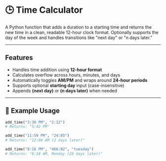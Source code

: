 # 🕒 Time Calculator

A Python function that adds a duration to a starting time and returns the new time in a clean, readable 12-hour clock format. Optionally supports the day of the week and handles transitions like "next day" or "n days later."

---

## Features

- Handles time addition using **12-hour format**
- Calculates overflow across hours, minutes, and days
- Automatically toggles **AM/PM** and wraps around **24-hour periods**
- Supports optional **starting day** input (case-insensitive)
- Appends **(next day)** or **(n days later)** when needed

---

## 🧪 Example Usage

```python
add_time("3:30 PM", "2:12") 
# Returns: "5:42 PM"

add_time("11:59 PM", "24:05")
# Returns: "12:04 AM (2 days later)"

add_time("8:16 PM", "466:02", "tuesday")
# Returns: "6:18 AM, Monday (20 days later)"

